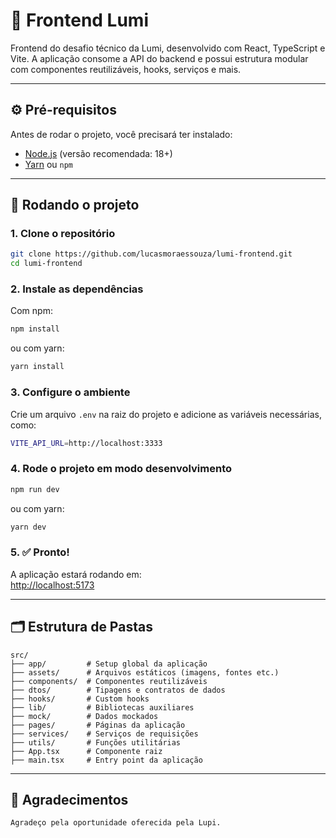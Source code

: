 # 🎨 Frontend Lumi

Frontend do desafio técnico da Lumi, desenvolvido com React, TypeScript e Vite. A aplicação consome a API do backend e possui estrutura modular com componentes reutilizáveis, hooks, serviços e mais.

---

## ⚙️ Pré-requisitos

Antes de rodar o projeto, você precisará ter instalado:

- [Node.js](https://nodejs.org/) (versão recomendada: 18+)
- [Yarn](https://classic.yarnpkg.com/lang/en/) ou `npm`

---

## 🚀 Rodando o projeto

### 1. Clone o repositório

```bash
git clone https://github.com/lucasmoraessouza/lumi-frontend.git
cd lumi-frontend
```

### 2. Instale as dependências

Com npm:

```bash
npm install
```

ou com yarn:

```bash
yarn install
```

### 3. Configure o ambiente

Crie um arquivo `.env` na raiz do projeto e adicione as variáveis necessárias, como:

```bash
VITE_API_URL=http://localhost:3333
```

### 4. Rode o projeto em modo desenvolvimento

```bash
npm run dev
```

ou com yarn:

```bash
yarn dev
```

### 5. ✅ Pronto!

A aplicação estará rodando em:  
[http://localhost:5173](http://localhost:5173)

---

## 🗂 Estrutura de Pastas

```text
src/
├── app/         # Setup global da aplicação
├── assets/      # Arquivos estáticos (imagens, fontes etc.)
├── components/  # Componentes reutilizáveis
├── dtos/        # Tipagens e contratos de dados
├── hooks/       # Custom hooks
├── lib/         # Bibliotecas auxiliares
├── mock/        # Dados mockados
├── pages/       # Páginas da aplicação
├── services/    # Serviços de requisições
├── utils/       # Funções utilitárias
├── App.tsx      # Componente raiz
├── main.tsx     # Entry point da aplicação
```

---

## 🙏 Agradecimentos

```text
Agradeço pela oportunidade oferecida pela Lupi.
```